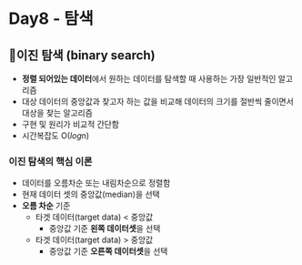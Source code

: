 # Day8 - 탐색

## 📌이진 탐색 (binary search)
- **정렬 되어있는 데이터**에서 원하는 데이터를 탐색할 때 사용하는 가장 일반적인 알고리즘
- 대상 데이터의 중앙값과 찾고자 하는 값을 비교해 데이터의 크기를 절반씩 줄이면서 대상을 찾는 알고리즘
- 구현 및 원리가 비교적 간단함
- 시간복잡도 O(*log*n)

### 이진 탐색의 핵심 이론
- 데이터를 오름차순 또는 내림차순으로 정렬함
- 현재 데이터 셋의 중앙값(median)을 선택
- **오름 차순** 기준
  - 타겟 데이터(target data) < 중앙값
    - 중앙값 기준 **왼쪽 데이터셋**을 선택
  - 타겟 데이터(target data) > 중앙값
    - 중앙값 기준 **오른쪽 데이터셋**을 선택